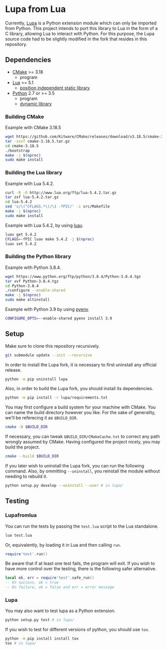 # Lupa from Lua

Currently, [Lupa] is a Python extension module which can only be imported from Python. This project intends to port this library to Lua in the form of a C library, allowing Lua to interact with Python.
For this purpose, the Lupa source code had to be slightly modified in the fork that resides in this repository.

## Dependencies

* [CMake] >= 3.18
  * program
* [Lua] >= 5.1
  * [position independent static library](#building-the-lua-library)
* [Python] 2.7 or >= 3.5
  * program
  * [dynamic library](#building-the-python-library)

### Building CMake

Example with CMake 3.18.5

```sh
wget https://github.com/Kitware/CMake/releases/download/v3.18.5/cmake-3.18.5.tar.gz
tar -zxvf cmake-3.18.5.tar.gz
cd cmake-3.18.5
./bootstrap
make -j $(nproc)
sudo make install
```

### Building the Lua library

Example with Lua 5.4.2.

```sh
curl -R -O http://www.lua.org/ftp/lua-5.4.2.tar.gz
tar zxf lua-5.4.2.tar.gz
cd lua-5.4.2
sed 's/\(^CFLAGS.*\)/\1 -fPIC/' -i src/Makefile
make -j $(nproc)
sudo make install
```

Example with Lua 5.4.2, by using [luav].

```sh
luav get 5.4.2
CFLAGS=-fPIC luav make 5.4.2 -j $(nproc)
luav set 5.4.2
```

### Building the Python library

Example with Python 3.8.4.

```sh
wget https://www.python.org/ftp/python/3.8.4/Python-3.8.4.tgz
tar xvf Python-3.8.4.tgz
cd Python-3.8.4
./configure --enable-shared
make -j $(nproc)
sudo make altinstall
```

Example with Python 3.9 by using [pyenv].

```sh
CONFIGURE_OPTS=--enable-shared pyenv install 3.9
```

## Setup

Make sure to clone this repository recursively.

```sh
git submodule update --init --recursive
```

In order to install the Lupa fork, it is necessary to first uninstall any official release.

```sh
python -m pip uninstall lupa
```

Also, in order to build the Lupa fork, you should install its dependencies.

```sh
python -m pip install -r lupa/requirements.txt
```

You may first configure a build system for your machine with CMake. You can name the build directory however you like. For the sake of generality, we'll be referecing it as `$BUILD_DIR`.

```sh
cmake -B $BUILD_DIR
```

If necessary, you can tweak `$BUILD_DIR/CMakeCache.txt` to correct any path wrongly assumed by CMake. Having configured the project nicely, you may build the project.

```sh
cmake --build $BUILD_DIR
```

If you later wish to uninstall the Lupa fork, you can run the following command.
Also, by ommitting `--uninstall`, you reinstall the module without needing to rebuild it.

```sh
python setup.py develop --uninstall --user # in lupa/
```

## Testing

### Lupafromlua

You can run the tests by passing the `test.lua` script to the Lua standalone.

```sh
lua test.lua
```

Or, equivalently, by loading it in Lua and then calling `run`.

```lua
require'test'.run()
```

Be aware that if at least one test fails, the program will exit. If you wish to have more control over the testing, there is the following safer alternative.

```lua
local ok, err = require'test'.safe_run()
-- On success, ok = true
-- On failure, ok = false and err = error message
```

### Lupa

You may also want to test lupa as a Python extension.

```sh
python setup.py test # in lupa/
```

If you wish to test for different versions of python, you should use `tox`.

```sh
python -m pip install install tox
tox # in lupa/
```

[Lupa]: https://github.com/scoder/lupa
[CMake]: https://cmake.org/
[Lua]: https://www.lua.org/
[Python]: https://www.python.org/
[pyenv]: https://github.com/pyenv/pyenv
[luav]: https://github.com/guidanoli/luav

